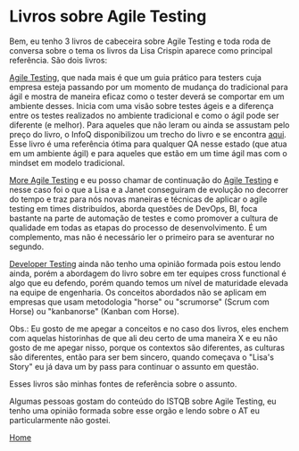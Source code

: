 # Livros sobre Agile Testing

Bem, eu tenho 3 livros de cabeceira sobre Agile Testing e toda roda de conversa sobre o tema os livros da Lisa Crispin aparece como principal referência. São dois livros:

[Agile Testing](https://goo.gl/MjFe6B), que nada mais é que um guia prático para testers cuja empresa esteja passando por um momento de mudança do tradicional para ágil e mostra de maneira eficaz como o tester deverá se comportar em um ambiente desses. Inicia com uma visão sobre testes ágeis e a diferença entre os testes realizados no ambiente tradicional e como o ágil pode ser diferente (e melhor). Para aqueles que não leram ou ainda se assustam pelo preço do livro, o InfoQ disponibilizou um trecho do livro e se encontra [aqui](https://res.infoq.com/articles/agile-testing-book-excerpt/pt/resources/CrispinGregoryAgileTesting_Chp21.pdf). Esse livro é uma referência ótima para qualquer QA nesse estado (que atua em um ambiente ágil) e para aqueles que estão em um time ágil mas com o mindset em modelo tradicional.

[More Agile Testing](https://goo.gl/eQsZ1B) e eu posso chamar de continuação do [Agile Testing](https://goo.gl/MjFe6B) e nesse caso foi o que a Lisa e a Janet conseguiram de evolução no decorrer do tempo e traz para nós novas maneiras e técnicas de aplicar o agile testing em times distribuídos, aborda questões de DevOps, BI, foca bastante na parte de automação de testes e como promover a cultura de qualidade em todas as etapas do processo de desenvolvimento. É um complemento, mas não é necessário ler o primeiro para se aventurar no segundo.

[Developer Testing](https://goo.gl/VzFHFt) ainda não tenho uma opinião formada pois estou lendo ainda, porém a abordagem do livro sobre em ter equipes cross functional é algo que eu defendo, porém quando temos um nível de maturidade elevada na equipe de engenharia. Os conceitos abordados não se aplicam em empresas que usam metodologia "horse" ou "scrumorse" (Scrum com Horse) ou "kanbanorse" (Kanban com Horse).

Obs.: Eu gosto de me apegar a conceitos e no caso dos livros, eles enchem com aquelas historinhas de que ali deu certo de uma maneira X e eu não gosto de me apegar nisso, porque os contextos são diferentes, as culturas são diferentes, então para ser bem sincero, quando começava o "Lisa's Story" eu já dava um by pass para continuar o assunto em questão.

Esses livros são minhas fontes de referência sobre o assunto.

Algumas pessoas gostam do conteúdo do ISTQB sobre Agile Testing, eu tenho uma opinião formada sobre esse orgão e lendo sobre o AT eu particularmente não gostei.

[Home](https://github.com/thiagomarquessp/a-importancia-da-leitura-para-qas/blob/master/a-importancia-da-leitura-para-qas.md)
